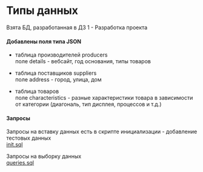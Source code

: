 # Типы данных

Взята БД, разработанная в ДЗ 1 - Разработка проекта

#### Добавлены поля типа JSON

- таблица производителей producers  
поле details - вебсайт, год основания, типы товаров

- таблица поставщиков suppliers  
поле address - город, улица, дом

- таблица товаров  
поле characteristics - разные характеристики товара в зависимости от категории (диагональ, тип дисплея, процессов и т.д.) 

#### Запросы

Запросы на вставку данных есть в скрипте инициализации - добавление тестовых данных  
[init.sql](https://github.com/elisad5791/otus-mysql/blob/main/hw10/init.sql)

Запросы на выборку данных  
[queries.sql](https://github.com/elisad5791/otus-mysql/blob/main/hw10/queries.sql)
